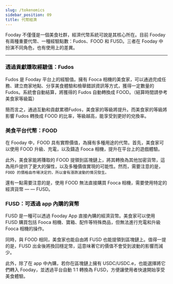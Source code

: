 ```yaml
---
slug: /tokenomics
sidebar_position: 09
title: 代幣經濟
---
```


Fooday 不僅僅是一個美食社群，經濟代幣系統可說是其核心所在。目前 Fooday 有兩種重要代幣、一種經驗點數：Fudos、FOOD 和 FUSD。三者在 Fooday 中扮演不同角色，也有使用上的差異。

***

### 透過貢獻賺取經驗值：Fudos

Fudos 是 Fooday 平台上的經驗值。擁有 Fooca 相機的美食家，可以通過完成任務、建立商家地點、分享美食體驗和檢舉錯誤資訊等方式，獲得一定數量的 Fudos。系統會自動結算，將獲得的 Fudos 自動轉換成 FOOD。（結算時間請參考美食家等級篇）

簡而言之，通過互動和貢獻累積Fudos，美食家的等級將提升。而美食家的等級將影響 Fudos 轉換成 FOOD 的比率，等級越高，能享受到更好的兌換率。

### 美食平台代幣：FOOD
在 Fooday 中，FOOD 具有實際價值，為擁有多種用途的代幣。首先，美食家可以使用 FOOD 升級、充電，以及鑄造 Fooca 相機，提升在平台上的遊戲體驗。

此外，美食家能將賺取的 FOOD 提領到區塊鏈上，將其轉換為其他加密貨幣，這為用戶提供了更大的彈性，以及多種價值實現的可能性。然而，需要注意的是，`FOOD 的價格由市場決定的，所以會有漲跌波動的情況發生。`

還有一點需要注意的是，使用 FOOD 無法直接購買 Fooca 相機，需要使用特定的經濟貨幣 — — FUSD。

### FUSD：可透過 app 內購的貨幣
FUSD 是一種可以透過 Fooday App 直接內購的經濟貨幣。美食家可以使用 FUSD 購買包括 Fooca 相機、寶箱、配件等特殊商品，但無法進行充電和升級 Fooca 相機的操作。

同時，與 FOOD 相同，美食家也能自由將 FUSD 也能提領到區塊鏈上。值得一提的是，FUSD 出金後將換回穩定幣，這意味著它的價值不會受到波動的影響而減少。

此外，除了在 app 中內購，若你在區塊鏈上擁有 USDC/USDC.e，也能選擇將它們轉入 Fooday，並透過平台自動 1:1 轉換為 FUSD，方便讓使用者快速開始享受美食體驗。

